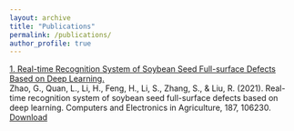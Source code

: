 ```yaml
---
layout: archive
title: "Publications"
permalink: /publications/
author_profile: true
---
```








[1. Real-time Recognition System of Soybean Seed Full-surface Defects Based on Deep Learning.](https://www.sciencedirect.com/science/article/abs/pii/S0168169921002477)  \
Zhao, G., Quan, L., Li, H., Feng, H., Li, S., Zhang, S., & Liu, R. (2021). Real-time recognition system of soybean seed full-surface defects based on deep learning. Computers and Electronics in Agriculture, 187, 106230.  \
[Download]('https://drive.google.com/file/d/1e9GbFJTDqGTGg2nrs4h6A_kRV9-1Uhfn/view')

